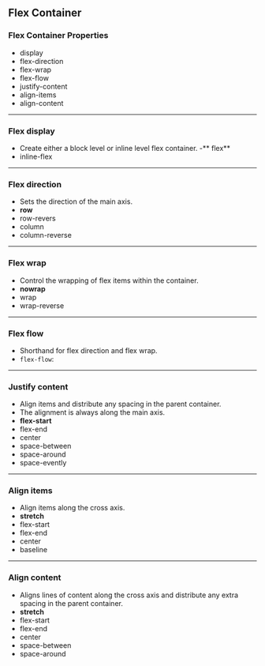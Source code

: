 ## Flex Container

### Flex Container Properties

- display
- flex-direction
- flex-wrap
- flex-flow
- justify-content
- align-items
- align-content

---

### Flex display

- Create either a block level or inline level flex container.
-** flex**
- inline-flex

---

### Flex direction

- Sets the direction of the main axis.
- **row**
- row-revers
- column
- column-reverse

---

### Flex wrap
- Control the wrapping of flex items within the container.
- **nowrap**
- wrap
- wrap-reverse

---

### Flex flow

- Shorthand for flex direction and flex wrap.
- `flex-flow`: <flex-direction> <flex-wrap>

---

### Justify content

- Align items and distribute any spacing in the parent container.
- The alignment is always along the main axis.
- **flex-start**
- flex-end
- center
- space-between
- space-around
- space-evently

---

### Align items

- Align items along the cross axis.
- **stretch**
- flex-start
- flex-end
- center
- baseline

---

### Align content

- Aligns lines of content along the cross axis and distribute any extra spacing in the parent container.
- **stretch**
- flex-start
- flex-end
- center
- space-between
- space-around